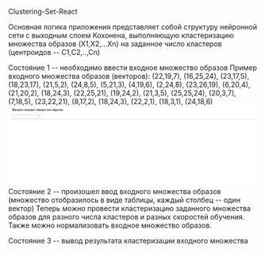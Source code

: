 Сlustering-Set-React

Основная логика приложения представляет собой структуру нейронной сети с выходным слоем Кохонена, выполняющую
кластеризацию множества образов (X1,X2,...Xn) на заданное число кластеров (центроидов -- С1,C2,..,Cn)

Состояние 1 -- необходимо ввести входное множество образов
Пример входного множества образов (векторов): 
(22,19,7), (16,25,24), (23,17,5), (18,23,17), (21,5,2), (24,8,5), (5,21,3),
(4,19,6), (2,24,8), (23,26,19), (6,20,4), (21,20,2), (18,24,3), (22,25,21),
(19,24,2), (21,3,5), (25,25,24), (20,3,7), (7,18,5), (23,22,21), (8,17,2),
(18,24,3), (22,2,1), (18,3,1), (24,18,6)
![Alt text](/scrin/scrin_1.jpg?raw=true "Optional Title")
Состояние 2 -- произошел ввод входного множества образов (множество отобразилось в виде таблицы, каждый столбец -- один вектор)
Теперь можно провести кластеризацию заданного множества образов для разного числа кластеров и разных скоростей обучения.
Также можно нормализовать входное множество образов.

Состояние 3 -- вывод результата кластеризации входного множества
